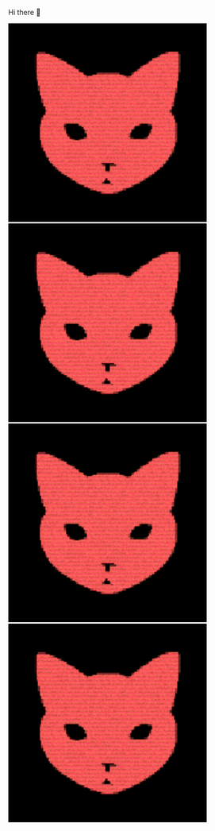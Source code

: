 Hi there 👋

<p float="left">
<!--startimg--><img src=https://raw.githubusercontent.com/Sceleratis/Sceleratis/main/.github/images/d-4.gif height=400; width=400; align=left; alt=Woops. Guess the image failed... /><!--endimg-->
<!--startimg--><img src=https://raw.githubusercontent.com/Sceleratis/Sceleratis/main/.github/images/d-4.gif height=400; width=400; align=left; alt=Woops. Guess the image failed... /><!--endimg-->
<!--startimg--><img src=https://raw.githubusercontent.com/Sceleratis/Sceleratis/main/.github/images/d-4.gif height=400; width=400; align=left; alt=Woops. Guess the image failed... /><!--endimg-->
<!--startimg--><img src=https://raw.githubusercontent.com/Sceleratis/Sceleratis/main/.github/images/d-4.gif height=400; width=400; align=left; alt=Woops. Guess the image failed... /><!--endimg-->
</p>

